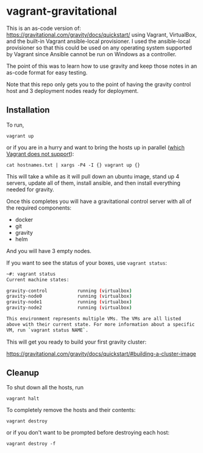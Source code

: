 # vagrant-gravitational

This is an as-code version of: https://gravitational.com/gravity/docs/quickstart/ using Vagrant, VirtualBox,
and the built-in Vagrant ansible-local provisioner.  I used the ansible-local provisioner so that this could be used
on any operating system supported by Vagrant since Ansible cannot be run on Windows as a controller.

The point of this was to learn how to use gravity and keep those notes in an as-code format for easy testing.

Note that this repo only gets you to the point of having the gravity control host and 3 deployment nodes ready 
for deployment.  

## Installation

To run,

`vagrant up`

or if you are in a hurry and want to bring the hosts up in parallel ([which Vagrant does not support](https://www.vagrantup.com/docs/virtualbox/usage.html)):

`cat hostnames.txt | xargs -P4 -I {} vagrant up {}`

This will take a while as it will pull down an ubuntu image, stand up 4 servers, update all of them,
install ansible, and then install everything needed for gravity.

Once this completes you will have a gravitational control server with all of the required components:

* docker
* git
* gravity
* helm

And you will have 3 empty nodes.

If you want to see the status of your boxes, use `vagrant status`:

```bash
~#: vagrant status                                                            1 ↵  1193  18:20:33
Current machine states:

gravity-control           running (virtualbox)
gravity-node0             running (virtualbox)
gravity-node1             running (virtualbox)
gravity-node2             running (virtualbox)

This environment represents multiple VMs. The VMs are all listed
above with their current state. For more information about a specific
VM, run `vagrant status NAME`.

```

This will get you ready to build your first gravity cluster:

https://gravitational.com/gravity/docs/quickstart/#building-a-cluster-image

## Cleanup

To shut down all the hosts, run

`vagrant halt`

To completely remove the hosts and their contents:

`vagrant destroy`

or if you don't want to be prompted before destroying each host:

`vagrant destroy -f`